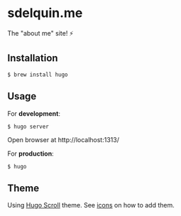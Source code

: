 # sdelquin.me

The "about me" site! ⚡

## Installation

```console
$ brew install hugo
```

## Usage

For **development**:

```console
$ hugo server
```

Open browser at http://localhost:1313/

For **production**:

```console
$ hugo
```

## Theme

Using [Hugo Scroll](https://github.com/janraasch/hugo-scroll) theme. See [icons](https://github.com/janraasch/hugo-scroll#using-icons) on how to add them.
